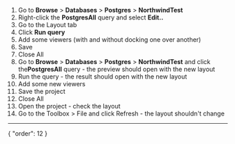 1. Go to **Browse** > **Databases** > **Postgres** > **NorthwindTest** 
2. Right-click the **PostgresAll** query and select **Edit..**
3. Go to the Layout tab
4. Click **Run query**
4. Add some viewers (with and without docking one over another)
5. Save
6. Close All
7. Go to **Browse** > **Databases** > **Postgres** > **NorthwindTest** and click the**PostgresAll** query - the preview should open with the new layout
7. Run the query - the result should open with the new layout
7. Add some new viewers
7. Save the project
7. Close All
7. Open the project - check the layout
6. Go to the Toolbox > File and click Refresh - the layout shouldn't change
---
{
  "order": 12
}
